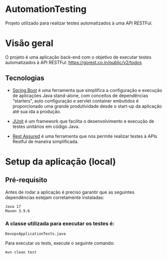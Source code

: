 # AutomationTesting
Projeto utilizado para realizar testes automatizados à uma API RESTFul.

# Visão geral
O projeto é uma aplicação back-end com o objetivo de executar testes automatizados à API RESTFul: https://gorest.co.in/public/v2/todos

## Tecnologias

- [Spring Boot](https://projects.spring.io/spring-boot) é uma ferramenta que simplifica a configuração e execução de aplicações Java stand-alone,  com conceitos de dependências “starters”, auto configuração e servlet container embutidos é proporcionado uma grande produtividade desde o start-up da aplicação até sua ida a produção.

- [JUnit](https://junit.org/junit5/) é um framework que facilita o desenvolvimento e execução de testes unitários em código Java.

- [Rest Assured](https://rest-assured.io/) é uma ferramenta que nos permite realizar testes à APIs Restful de maneira simplificada.


# Setup da aplicação (local)

## Pré-requisito

Antes de rodar a aplicação é preciso garantir que as seguintes dependências estejam corretamente instaladas:
```
Java 17
Maven 3.9.6 
```


### A classe utilizada para executar os testes é: 
```
DevopsApplicationTests.java
```

Para executar os tests, execute o seguinte comando:
```
mvn clean test
```